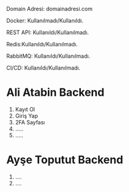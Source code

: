 Domain Adresi: domainadresi.com

Docker: Kullanılmadı/Kullanıldı.

REST API: Kullanıldı/Kullanılmadı.

Redis:Kullanıldı/Kullanılmadı.

RabbitMQ: Kullanıldı/Kullanılmadı.

CI/CD: Kullanıldı/Kullanılmadı.

# Ali Atabin Backend #
1. Kayıt Ol
2. Giriş Yap
3. 2FA Sayfası
4. .....
5. .....


# Ayşe Toputut Backend #
1. ....
2. ....
